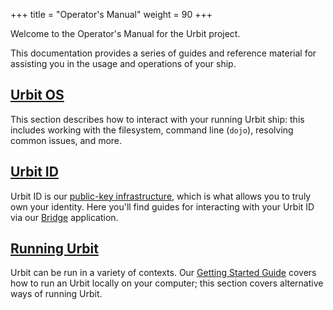 +++
title = "Operator's Manual"
weight = 90
+++

Welcome to the Operator's Manual for the Urbit project.

This documentation provides a series of guides and reference material for
assisting you in the usage and operations of your ship.

## [Urbit OS](/manual/os/)

This section describes how to interact with your running Urbit ship: this
includes working with the filesystem, command line (`dojo`), resolving common
issues, and more.

## [Urbit ID](/manual/id/)

Urbit ID is our [public-key infrastructure](/manual/id), which is
what allows you to truly own your identity. Here you'll find guides for
interacting with your Urbit ID via our [Bridge](https://bridge.urbit.org)
application.

## [Running Urbit](/manual/running/)

Urbit can be run in a variety of contexts. Our [Getting Started
Guide](/manual/getting-started/) covers how to run an Urbit locally
on your computer; this section covers alternative ways of running Urbit.
